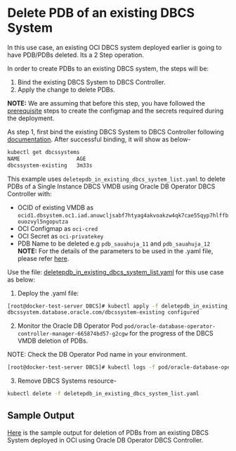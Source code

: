 # Delete PDB of an existing DBCS System

In this use case, an existing OCI DBCS system deployed earlier is going to have PDB/PDBs deleted. Its a 2 Step operation.

In order to create PDBs to an existing DBCS system, the steps will be:

1. Bind the existing DBCS System to DBCS Controller.
2. Apply the change to delete PDBs.

**NOTE:** We are assuming that before this step, you have followed the [prerequisite](./../README.md#prerequsites-to-deploy-a-dbcs-system-using-oracle-db-operator-dbcs-controller) steps to create the configmap and the secrets required during the deployment.

As step 1, first bind the existing DBCS System to DBCS Controller following [documentation](./../provisioning/bind_to_existing_dbcs_system.md). After successful binding, it will show as below-
```bash
kubectl get dbcssystems
NAME                  AGE
dbcssystem-existing   3m33s
```

This example uses `deletepdb_in_existing_dbcs_system_list.yaml` to delete PDBs of a Single Instance DBCS VMDB using Oracle DB Operator DBCS Controller with:

- OCID of existing VMDB as `ocid1.dbsystem.oc1.iad.anuwcljsabf7htyag4akvoakzw4qk7cae55qyp7hlffbouozvyl5ngoputza`
- OCI Configmap as `oci-cred`  
- OCI Secret as `oci-privatekey`
- PDB Name to be deleted e.g `pdb_sauahuja_11` and `pdb_sauahuja_12`
**NOTE:** For the details of the parameters to be used in the .yaml file, please refer [here](./dbcs_controller_parameters.md).

Use the file: [deletepdb_in_existing_dbcs_system_list.yaml](./deletepdb_in_existing_dbcs_system_list.yaml) for this use case as below:

1. Deploy the .yaml file:  
```sh
[root@docker-test-server DBCS]# kubectl apply -f deletepdb_in_existing_dbcs_system_list.yaml
dbcssystem.database.oracle.com/dbcssystem-existing configured
```

2. Monitor the Oracle DB Operator Pod `pod/oracle-database-operator-controller-manager-665874bd57-g2cgw` for the progress of the DBCS VMDB deletion of PDBs. 

NOTE: Check the DB Operator Pod name in your environment.

```bash
[root@docker-test-server DBCS]# kubectl logs -f pod/oracle-database-operator-controller-manager-665874bd57-g2cgw -n  oracle-database-operator-system
```

3. Remove DBCS Systems resource-
```bash
kubectl delete -f deletepdb_in_existing_dbcs_system_list.yaml
```

## Sample Output

[Here](./deletepdb_in_existing_dbcs_system_list_sample_output.log) is the sample output for deletion of PDBs from an existing DBCS System deployed in OCI using Oracle DB Operator DBCS Controller.